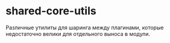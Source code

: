 # shared-core-utils

Различные утилиты для шаринга между плагинами, которые недостаточно велики для отдельного 
выноса в модули.